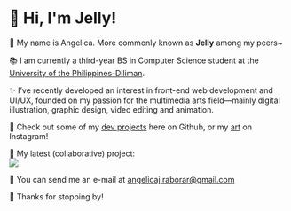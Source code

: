 # 🌸 Hi, I'm Jelly!

💬 My name is Angelica. More commonly known as **Jelly** among my peers~

📚 I am currently a third-year BS in Computer Science student at the [University of the Philippines-Diliman](https://upd.edu.ph/).

✨ I’ve recently developed an interest in front-end web development and UI/UX, founded on my passion for the multimedia arts field—mainly digital illustration, graphic design, video editing and animation.

👀 Check out some of my [dev projects](https://github.com/Anjellyrika?tab=repositories) here on Github, or my [art](https://www.instagram.com/ajellyrawr/) on Instagram!

🔨 My latest (collaborative) project:
<br>
<a href="https://github.com/ni-lie/IskoTool">
<img align="center" src="https://github-readme-stats.vercel.app/api/pin/?username=ni-lie&repo=IskoTool&title_color=ffffff&text_color=c9cacc&icon_color=2bbc8a&bg_color=1d1f21" />
</a>

💌 You can send me an e-mail at angelicaj.raborar@gmail.com

💜 Thanks for stopping by!

<!--
**Anjellyrika/Anjellyrika** is a ✨ _special_ ✨ repository because its `README.md` (this file) appears on your GitHub profile.

Here are some ideas to get you started:

- 🔭 I’m currently working on ...
- 🌱 I’m currently learning ...
- 👯 I’m looking to collaborate on ...
- 🤔 I’m looking for help with ...
- 💬 Ask me about ...
- 📫 How to reach me: ...
- 😄 Pronouns: ...
- ⚡ Fun fact: ...
-->
